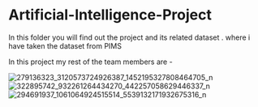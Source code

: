 # Artificial-Intelligence-Project


In this folder you will find out the project and its related dataset . where i have taken the dataset from PIMS 

In this project my rest of the team members are - 


![279136323_3120573724926387_1452195327808464705_n](https://user-images.githubusercontent.com/76771109/222816299-289a5ddb-2ac1-4285-b90e-fbecfe90ca7e.jpg)
![322895742_932261264434270_442257058629446337_n](https://user-images.githubusercontent.com/76771109/222816328-522d5694-02a0-441f-adc1-f2dbb9566da8.jpg)
![294691937_1061064924515514_5539132171932675316_n](https://user-images.githubusercontent.com/76771109/222816334-f7a4aff9-96a5-4177-aa19-5a2cdc0d876f.jpg)
